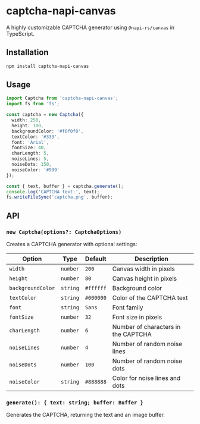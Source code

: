 # captcha-napi-canvas

A highly customizable CAPTCHA generator using `@napi-rs/canvas` in TypeScript.

## Installation

```bash
npm install captcha-napi-canvas
```

## Usage

```ts
import Captcha from 'captcha-napi-canvas';
import fs from 'fs';

const captcha = new Captcha({
  width: 250,
  height: 100,
  backgroundColor: '#f0f0f0',
  textColor: '#333',
  font: 'Arial',
  fontSize: 40,
  charLength: 5,
  noiseLines: 5,
  noiseDots: 150,
  noiseColor: '#999'
});

const { text, buffer } = captcha.generate();
console.log('CAPTCHA text:', text);
fs.writeFileSync('captcha.png', buffer);
```

## API

### `new Captcha(options?: CaptchaOptions)`

Creates a CAPTCHA generator with optional settings:

| Option           | Type     | Default   | Description                         |
|------------------|----------|-----------|-------------------------------------|
| `width`          | `number` | `200`     | Canvas width in pixels              |
| `height`         | `number` | `80`      | Canvas height in pixels             |
| `backgroundColor`| `string` | `#ffffff` | Background color                    |
| `textColor`      | `string` | `#000000` | Color of the CAPTCHA text           |
| `font`           | `string` | `Sans`    | Font family                         |
| `fontSize`       | `number` | `32`      | Font size in pixels                 |
| `charLength`     | `number` | `6`       | Number of characters in the CAPTCHA |
| `noiseLines`     | `number` | `4`       | Number of random noise lines        |
| `noiseDots`      | `number` | `100`     | Number of random noise dots         |
| `noiseColor`     | `string` | `#888888` | Color for noise lines and dots      |

### `generate(): { text: string; buffer: Buffer }`

Generates the CAPTCHA, returning the text and an image buffer.
